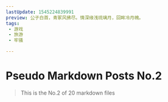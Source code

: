 ```yaml
---
lastUpdate: 1545224839991
preview: 公子白首，青冢风拂尽。情深缘浅琉璃月，回眸冷月魄。
tags:
 - 游戏
 - 旅游
 - 牢骚

---
```


# Pseudo Markdown Posts No.2
> This is the No.2 of 20 markdown files